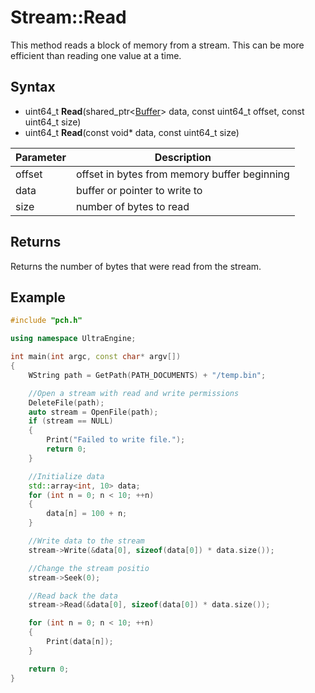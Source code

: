 # Stream::Read #
This method reads a block of memory from a stream. This can be more efficient than reading one value at a time.

## Syntax ##
- uint64_t **Read**(shared_ptr<[Buffer](Buffer.md)> data, const uint64_t offset, const uint64_t size)
- uint64_t **Read**(const void* data, const uint64_t size)

| Parameter | Description |
| --- | --- |
| offset | offset in bytes from memory buffer beginning |
| data | buffer or pointer to write to |
| size | number of bytes to read |

## Returns ##
Returns the number of bytes that were read from the stream.

## Example
```c++
#include "pch.h"

using namespace UltraEngine;

int main(int argc, const char* argv[])
{
	WString path = GetPath(PATH_DOCUMENTS) + "/temp.bin";

	//Open a stream with read and write permissions
	DeleteFile(path);
	auto stream = OpenFile(path);
	if (stream == NULL)
	{
		Print("Failed to write file.");
		return 0;
	}

	//Initialize data
	std::array<int, 10> data;
	for (int n = 0; n < 10; ++n)
	{
		data[n] = 100 + n;
	}

	//Write data to the stream
	stream->Write(&data[0], sizeof(data[0]) * data.size());

	//Change the stream positio
	stream->Seek(0);

	//Read back the data	
	stream->Read(&data[0], sizeof(data[0]) * data.size());

	for (int n = 0; n < 10; ++n)
	{
		Print(data[n]);
	}

	return 0;
}
```